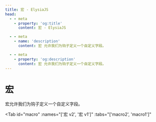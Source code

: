 ```yaml
---
title: 宏 - ElysiaJS
head:
  - - meta
    - property: 'og:title'
      content: 宏 - ElysiaJS

  - - meta
    - name: 'description'
      content: 宏 允许我们为钩子定义一个自定义字段。

  - - meta
    - property: 'og:description'
      content: 宏 允许我们为钩子定义一个自定义字段。
---
```


# 宏

<script setup>
import Tab from '../../components/fern/tab.vue'
</script>

宏允许我们为钩子定义一个自定义字段。

<Tab
	id="macro"
	:names="['宏 v2', '宏 v1']"
	:tabs="['macro2', 'macro1']"
>

<template v-slot:macro1>

宏 v1 使用带有事件监听器功能的函数回调。

**Elysia.macro** 允许我们将自定义的复杂逻辑组合成一个在钩子中可用的简单配置，并且在类型安全上进行 **guard**。

```typescript twoslash
import { Elysia } from 'elysia'

const plugin = new Elysia({ name: 'plugin' })
    .macro(({ onBeforeHandle }) => ({
        hi(word: string) {
            onBeforeHandle(() => {
                console.log(word)
            })
        }
    }))

const app = new Elysia()
    .use(plugin)
    .get('/', () => 'hi', {
        hi: 'Elysia'
    })
```

访问该路径应该会记录 **"Elysia"** 作为结果。

### API

**macro** 应返回一个对象，每个键在钩子中反映，钩子内提供的值将作为第一个参数返回。

在之前的示例中，我们创建了一个接受 **string** 的 **hi**。

然后我们将 **hi** 赋值为 **"Elysia"**，该值然后被发送回 **hi** 函数，之后该函数向 **beforeHandle** 栈中添加了一个新事件。

这相当于将函数推送到 **beforeHandle**，如下所示：

```typescript
import { Elysia } from 'elysia'

const app = new Elysia()
    .get('/', () => 'hi', {
        beforeHandle() {
            console.log('Elysia')
        }
    })
```

**macro** 在逻辑比仅接受一个新函数更复杂时闪耀，比如为每个路由创建授权层。

```typescript twoslash
// @filename: auth.ts
import { Elysia } from 'elysia'

export const auth = new Elysia()
    .macro(() => {
        return {
            isAuth(isAuth: boolean) {},
            role(role: 'user' | 'admin') {},
        }
    })

// @filename: index.ts
// ---cut---
import { Elysia } from 'elysia'
import { auth } from './auth'

const app = new Elysia()
    .use(auth)
    .get('/', () => 'hi', {
        isAuth: true,
        role: 'admin'
    })
```

该字段可以接受从字符串到函数的任何内容，允许我们创建一个自定义生命周期事件。

**macro** 将按照定义中从上到下的顺序执行，确保栈以正确的顺序处理。

### 参数

**Elysia.macro** 参数与生命周期事件交互如下：

-   onParse
-   onTransform
-   onBeforeHandle
-   onAfterHandle
-   onError
-   onResponse
-   events - 生命周期存储
    -   global: 全局栈的生命周期
    -   local: 内联钩子的生命周期（路由）

以 **on** 开头的参数是一个将函数附加到生命周期栈的函数。

而 **events** 是一个实际的栈，存储生命周期事件的顺序。您可以直接修改栈或使用 Elysia 提供的帮助函数。

### 选项

扩展 API 的生命周期函数接受额外的 **options** 以确保控制生命周期事件。

-   **options** （可选）- 确定哪个栈
-   **function** - 在事件上执行的函数

```typescript
import { Elysia } from 'elysia'

const plugin = new Elysia({ name: 'plugin' })
    .macro(({ onBeforeHandle }) => {
        return {
            hi(word: string) {
                onBeforeHandle(
                    { insert: 'before' }, // [!code ++]
                    () => {
                        console.log(word)
                    }
                )
            }
        }
    })
```

**Options** 可接受以下参数：

-   **insert**
    -   函数应该添加到哪里
    -   值： **'before' | 'after'**
    -   @default: **'after'**
-   **stack**
    -   确定应该添加哪种类型的栈
    -   值： **'global' | 'local'**
    -   @default: **'local'**

</template>

<template v-slot:macro2>

宏 v2 使用对象语法以返回生命周期，如内联钩子。

**Elysia.macro** 允许我们将自定义的复杂逻辑组合成一个在钩子中可用的简单配置，并且在类型安全上进行 **guard**。

```typescript twoslash
import { Elysia } from 'elysia'

const plugin = new Elysia({ name: 'plugin' })
    .macro({
        hi(word: string) {
            return {
	            beforeHandle() {
	                console.log(word)
	            }
            }
        }
    })

const app = new Elysia()
    .use(plugin)
    .get('/', () => 'hi', {
        hi: 'Elysia'
    })
```

访问该路径应该会记录 **"Elysia"** 作为结果。

### API

**macro** 具有与钩子相同的 API。

在之前的示例中，我们创建了一个接受 **string** 的 **hi** 宏。

然后我们将 **hi** 赋值为 **"Elysia"**，该值然后被发送回 **hi** 函数，之后该函数向 **beforeHandle** 栈中添加了一个新事件。

这相当于将函数推送到 **beforeHandle**，如下所示：

```typescript
import { Elysia } from 'elysia'

const app = new Elysia()
    .get('/', () => 'hi', {
        beforeHandle() {
            console.log('Elysia')
        }
    })
```

**macro** 在逻辑比仅接受一个新函数更复杂时闪耀，比如为每个路由创建授权层。

```typescript twoslash
// @filename: auth.ts
import { Elysia } from 'elysia'

export const auth = new Elysia()
    .macro({
    	isAuth: {
      		resolve() {
     			return {
         			user: 'saltyaom'
          		}
      		}
        },
        role(role: 'admin' | 'user') {
        	return {}
        }
    })

// @filename: index.ts
// ---cut---
import { Elysia } from 'elysia'
import { auth } from './auth'

const app = new Elysia()
    .use(auth)
    .get('/', ({ user }) => user, {
                          // ^?
        isAuth: true,
        role: 'admin'
    })
```

宏 v2 还可以向上下文注册一个新属性，允许我们直接从上下文访问该值。

该字段可以接受从字符串到函数的任何内容，允许我们创建一个自定义生命周期事件。

**macro** 将按照定义中从上到下的顺序执行，确保栈以正确的顺序处理。

## Resolve

通过返回一个带有 [**resolve**](/essential/life-cycle.html#resolve) 函数的对象，您可以将属性添加到上下文中。

```ts twoslash
import { Elysia } from 'elysia'

new Elysia()
	.macro({
		user: (enabled: true) => ({
			resolve: () => ({
				user: 'Pardofelis'
			})
		})
	})
	.get('/', ({ user }) => user, {
                          // ^?
		user: true
	})
```

在上面的例子中，我们通过返回一个带有 **resolve** 函数的对象向上下文添加了一个新属性 **user**。

下面是一个宏解析可能有用的示例：
- 执行身份验证并将用户添加到上下文中
- 运行额外的数据库查询并将数据添加到上下文中
- 向上下文添加一个新属性

## Property shorthand
Starting from Elysia 1.2.10, each property in the macro object can be a function or an object.

If the property is an object, it will be translated to a function that accept a boolean parameter, and will be executed if the parameter is true.
```typescript
import { Elysia } from 'elysia'

export const auth = new Elysia()
    .macro({
    	// This property shorthand
    	isAuth: {
      		resolve() {
     			return {
         			user: 'saltyaom'
          		}
      		}
        },
        // is equivalent to
        isAuth(enabled: boolean) {
        	if(!enabled) return

        	return {
				resolve() {
					return {
						user
					}
				}
         	}
        }
    })
```

</template>

</Tab>
